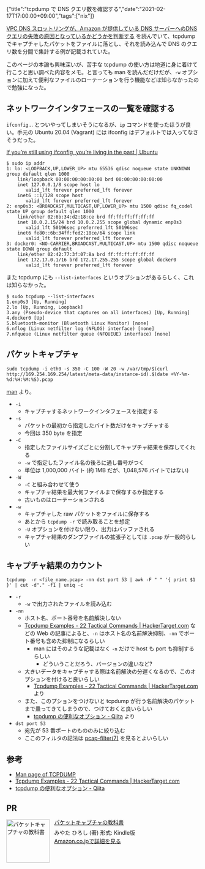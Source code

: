 {"title":"tcpdump で DNS クエリ数を確認する","date":"2021-02-17T17:00:00+09:00","tags":["nix"]}

[VPC DNS スロットリングが、Amazon が提供している DNS サーバーへのDNS クエリの失敗の原因となっているかどうかを判断する](https://aws.amazon.com/jp/premiumsupport/knowledge-center/vpc-find-cause-of-failed-dns-queries/) を読んでいて、tcpdump でキャプチャしたパケットをファイルに落とし、それを読み込んで DNS のクエリ数を分間で集計する例が記載されていた。

このページの本論も興味深いが、苦手な tcpdump の使い方は地道に身に着けて行こうと思い調べた内容をメモ。と言っても man を読んだだけだが、`-w` オプションに加えて便利なファイルのローテーションを行う機能などは知らなかったので勉強になった。

## ネットワークインタフェースの一覧を確認する

`ifconfig`... とついやってしまいそうになるが、`ip` コマンドを使ったほうが良い。手元の Ubuntu 20.04 (Vagrant) には ifconfig はデフォルトでは入ってなさそうだった。

[If you’re still using ifconfig, you’re living in the past \| Ubuntu](https://ubuntu.com/blog/if-youre-still-using-ifconfig-youre-living-in-the-past)

```
$ sudo ip addr
1: lo: <LOOPBACK,UP,LOWER_UP> mtu 65536 qdisc noqueue state UNKNOWN group default qlen 1000
    link/loopback 00:00:00:00:00:00 brd 00:00:00:00:00:00
    inet 127.0.0.1/8 scope host lo
       valid_lft forever preferred_lft forever
    inet6 ::1/128 scope host
       valid_lft forever preferred_lft forever
2: enp0s3: <BROADCAST,MULTICAST,UP,LOWER_UP> mtu 1500 qdisc fq_codel state UP group default qlen 1000
    link/ether 02:6b:34:d2:18:ce brd ff:ff:ff:ff:ff:ff
    inet 10.0.2.15/24 brd 10.0.2.255 scope global dynamic enp0s3
       valid_lft 50196sec preferred_lft 50196sec
    inet6 fe80::6b:34ff:fed2:18ce/64 scope link
       valid_lft forever preferred_lft forever
3: docker0: <NO-CARRIER,BROADCAST,MULTICAST,UP> mtu 1500 qdisc noqueue state DOWN group default
    link/ether 02:42:77:3f:07:8a brd ff:ff:ff:ff:ff:ff
    inet 172.17.0.1/16 brd 172.17.255.255 scope global docker0
       valid_lft forever preferred_lft forever
```

また tcpdump にも `--list-interfaces` というオプションがあるらしく、これは知らなかった。

```
$ sudo tcpdump --list-interfaces
1.enp0s3 [Up, Running]
2.lo [Up, Running, Loopback]
3.any (Pseudo-device that captures on all interfaces) [Up, Running]
4.docker0 [Up]
5.bluetooth-monitor (Bluetooth Linux Monitor) [none]
6.nflog (Linux netfilter log (NFLOG) interface) [none]
7.nfqueue (Linux netfilter queue (NFQUEUE) interface) [none]
```

## パケットキャプチャ

```
sudo tcpdump -i eth0 -s 350 -C 100 -W 20 -w /var/tmp/$(curl http://169.254.169.254/latest/meta-data/instance-id).$(date +%Y-%m-%d:%H:%M:%S).pcap
```

[man](https://www.tcpdump.org/manpages/tcpdump.1.html) より。

- `-i`
    - キャプチャするネットワークインタフェースを指定する
- `-s`
    - パケットの最初から指定したバイト数だけをキャプチャする
    - 今回は 350 byte を指定
- `-C`
    - 指定したファイルサイズごとに分割してキャプチャ結果を保存してくれる
    - `-w` で指定したファイル名の後ろに通し番号がつく
    - 単位は 1,000,000 バイト (約 1MB だが、1,048,576 バイトではない)
- `-W`
    - `-C` と組み合わせて使う
    - キャプチャ結果を最大何ファイルまで保存するか指定する
    - 古いものはローテーションされる
- `-w`
    - キャプチャした raw パケットをファイルに保存する
    - あとから `tcpdump -r` で読み取ることを想定
    - `-U` オプションを付けない限り、出力はバッファされる
    - キャプチャ結果のダンプファイルの拡張子としては `.pcap` が一般的らしい

## キャプチャ結果のカウント

```
tcpdump  -r <file_name.pcap> -nn dst port 53 | awk -F " " '{ print $1 }' | cut -d"." -f1 | uniq -c
```

- `-r`
    - `-w` で出力されたファイルを読み込む
- `-nn`
    - ホスト名、ポート番号を名前解決しない
    - [Tcpdump Examples \- 22 Tactical Commands \| HackerTarget\.com](https://hackertarget.com/tcpdump-examples/) などの Web の記事によると、`-n` はホスト名の名前解決抑制、`-nn` でポート番号も含めた抑制になるらしい
        - man にはそのような記載はなく `-n` だけで host も port も抑制するらしい
            - どういうことだろう、バージョンの違いなど?
    - 大きいデータをキャプチャする際は名前解決の分遅くなるので、このオプションを付けると良いらしい
        - [Tcpdump Examples \- 22 Tactical Commands \| HackerTarget\.com](https://hackertarget.com/tcpdump-examples/) より
    - また、このプションをつけないと tcpdump が行う名前解決のパケットまで乗ってきてしまうので、つけておくと良いらしい
        - [tcpdump の便利なオプション \- Qiita](https://qiita.com/ngyuki/items/969d1efaddb68acb5313#-nn) より
- `dst port 53`
    - 宛先が 53 番ポートのもののみに絞り込む
    - ここのフィルタの記法は [pcap-filter(7)](https://www.tcpdump.org/manpages/pcap-filter.7.html) を見るとよいらしい

## 参考

- [Man page of TCPDUMP](https://www.tcpdump.org/manpages/tcpdump.1.html)
- [Tcpdump Examples \- 22 Tactical Commands \| HackerTarget\.com](https://hackertarget.com/tcpdump-examples/)
- [tcpdump の便利なオプション \- Qiita](https://qiita.com/ngyuki/items/969d1efaddb68acb5313#-nn)

## PR

<div class="amazlet-box" style="margin-bottom:0px;"><div class="amazlet-image" style="float:left;margin:0px 12px 1px 0px;"><a href="http://www.amazon.co.jp/exec/obidos/ASIN/B076CWFDB8/pleasesleep-22/ref=nosim/" name="amazletlink" target="_blank"><img src="https://m.media-amazon.com/images/I/51yaiO5FlXL.jpg" alt="パケットキャプチャの教科書" style="border: none; width: 113px;" /></a></div><div class="amazlet-info" style="line-height:120%; margin-bottom: 10px"><div class="amazlet-name" style="margin-bottom:10px;line-height:120%"><a href="http://www.amazon.co.jp/exec/obidos/ASIN/B076CWFDB8/pleasesleep-22/ref=nosim/" name="amazletlink" target="_blank">パケットキャプチャの教科書</a></div><div class="amazlet-detail">みやた ひろし  (著)  形式: Kindle版<br/></div><div class="amazlet-sub-info" style="float: left;"><div class="amazlet-link" style="margin-top: 5px"><a href="http://www.amazon.co.jp/exec/obidos/ASIN/B076CWFDB8/pleasesleep-22/ref=nosim/" name="amazletlink" target="_blank">Amazon.co.jpで詳細を見る</a></div></div></div><div class="amazlet-footer" style="clear: left"></div></div>
